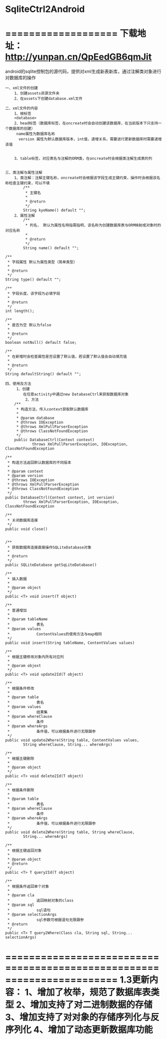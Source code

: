 SqliteCtrl2Android
==================

===================
	下载地址：http://yunpan.cn/QpEedGB6qmJit
===================


android的sqlite控制包的源代码，提供对xml生成新表新库，通过注解类对象进行对数据库的操作

	一、xml文件的创建
  		1、创建assets资源文件夹
  		2、在assets下创建database.xml文件
   
	二、xml文件的内容
  		1、根标签
  		<database>
  		2、head标签（数据库标签，在oncreate时会自动创建该数据库，在当前版本下只支持一个数据库的创建）
		 name属性为数据库名称
		  version 属性为默认数据库版本，int值，递增关系，需要进行更新数据库时需要递增该值
    

  		3、table标签，对应表名与注解的ORM类，在oncreate时会根据类注解生成表的列
  

	三、类注解与属性注解
  		1、类注解：注解主键名称，oncreate时会根据该字段生成主键约束，操作时会根据该名称检查主键约束，可以不填
 			/**
			 * 主键名
			 * 
			 * @return
			 */
			String kyeName() default "";
  		2、属性注解
  			/**
			 * 列名， 默认为属性名特指需指明，该名称为创建数据库表与ORM映射成对象时的对应名称
			 * 
			 * @return
			 */
			String name() default "";

	/**
	 * 字段属性 默认为属性类型（简单类型）
	 * 
	 * @return
	 */
	String type() default "";

	/**
	 * 字段长度，该字段为必填字段
	 * 
	 * @return
	 */
	int length();

	/**
	 * 是否为空 默认为false
	 * 
	 * @return
	 */
	boolean notNull() default false;

	/**
	 * 在新增时会检查属性是否设置了默认值，若设置了默认值会自动填充值
	 * 
	 * @return
	 */
	String defaultString() default "";
	
	四、使用及方法
 		 1、创建
		    在任意activity中通过new DatabaseCtrl来获取数据库对象
 			 2、方法
	  	/**
		 * 构造方法，传入context获取默认数据库
		 * 
		 * @param database
		 * @throws IOException
		 * @throws XmlPullParserException
		 * @throws ClassNotFoundException
		 */
		public DatabaseCtrl(Context context)
				throws XmlPullParserException, IOException, ClassNotFoundException

	/**
	 * 构造方法返回默认数据库的不同版本
	 * 
	 * @param context
	 * @param version
	 * @throws IOException
	 * @throws XmlPullParserException
	 * @throws ClassNotFoundException
	 */
	public DatabaseCtrl(Context context, int version)
			throws XmlPullParserException, IOException, ClassNotFoundException
			
	/**
	 * 关闭数据库连接
	 */
	public void close()
	
	
	/**
	 * 获取数据库连接直接操作SQLiteDatabase对象
	 * 
	 * @return
	 */
	public SQLiteDatabase getSqLiteDatabase()

	/**
	 * 插入数据
	 * 
	 * @param object
	 */
	public <T> void insert(T object) 

	/**
	 * 普通增加
	 * 
	 * @param tableName
	 *            表名
	 * @param values
	 *            ContentValues的使用方法与map相同
	 */
	public void insert(String tableName, ContentValues values)

	/**
	 * 根据主键修改对象内所有对应列
	 * 
	 * @param objext
	 */
	public <T> void update2Id(T object)

	/**
	 * 根据条件修改
	 * 
	 * @param table
	 *            表名
	 * @param values
	 *            结果集
	 * @param whereClause
	 *            条件
	 * @param whereArgs
	 *            条件值，可以根据条件进行无限跟参
	 */
	public void update2Where(String table, ContentValues values,
			String whereClause, String... whereArgs)

	/**
	 * 根据主键删除
	 * 
	 * @param object
	 */
	public <T> void delete2Id(T object)

	/**
	 * 根据条件删除
	 * 
	 * @param table
	 *            表名
	 * @param whereClause
	 *            条件
	 * @param whereArgs
	 *            条件值，可以根据条件进行无限跟参
	 */
	public void delete2Where(String table, String whereClause,
			String... whereArgs)

	/**
	 * 根据主键返回对象
	 * 
	 * @param object
	 * @return
	 */
	public <T> T query2Id(T object)

	/**
	 * 根据条件返回单个对象
	 * 
	 * @param cla
	 *            返回映射对象的class
	 * @param sql
	 *            sql语句
	 * @param selectionArgs
	 *            sql参数可根据语句无限跟参
	 * @return
	 */
	public <T> T query2Where(Class cla, String sql, String... selectionArgs)
	



=======================================================================
	1.3更新内容：
		1、增加了枚举，规范了数据库表类型
		2、增加支持了对二进制数据的存储
		3、增加支持了对对象的存储序列化与反序列化
		4、增加了动态更新数据库功能
=======================================================================
